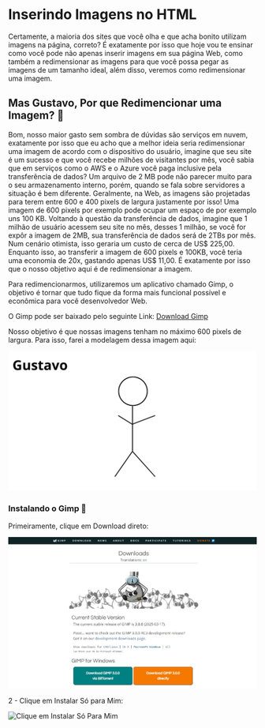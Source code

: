 # Inserindo Imagens no HTML

Certamente, a maioria dos sites que você olha e que acha bonito utilizam imagens na página, correto? É exatamente por isso que hoje vou te ensinar como você pode não apenas inserir imagens em sua página Web, como também a redimensionar as imagens para que você possa pegar as imagens de um tamanho ideal, além disso, veremos como redimensionar uma imagem.

## Mas Gustavo, Por que Redimencionar uma Imagem? 🤔

Bom, nosso maior gasto sem sombra de dúvidas são serviços em nuvem, exatamente por isso que eu acho que a melhor ideia seria redimensionar uma imagem de acordo com o dispositivo do usuário, imagine que seu site é um sucesso e que você recebe milhões de visitantes por mês, você sabia que em serviços como o AWS e o Azure você paga inclusive pela transferência de dados? Um arquivo de 2 MB pode não parecer muito para o seu armazenamento interno, porém, quando se fala sobre servidores a situação é bem diferente. Geralmente, na Web, as imagens são projetadas para terem entre 600 e 400 pixels de largura justamente por isso! Uma imagem de 600 pixels por exemplo pode ocupar um espaço de por exemplo uns 100 KB. Voltando à questão da transferência de dados, imagine que 1 milhão de usuário acessem seu site no mês, desses 1 milhão, se você for expôr a imagem de 2MB, sua transferência de dados será de 2TBs por mês. Num cenário otimista, isso geraria um custo de cerca de US$ 225,00. Enquanto isso, ao transferir a imagem de 600 pixels e 100KB, você teria uma economia de 20x, gastando apenas US$ 11,00. É exatamente por isso que o nosso objetivo aqui é de redimensionar a imagem. 

Para redimencionarmos, utilizaremos um aplicativo chamado Gimp, o objetivo é tornar que tudo fique da forma mais funcional possível e econômica para você desenvolvedor Web. 

O Gimp pode ser baixado pelo seguinte Link: [Download Gimp](https://www.gimp.org/downloads/)

Nosso objetivo é que nossas imagens tenham no máximo 600 pixels de largura. Para isso, farei a modelagem dessa imagem aqui:

![Bonequinho de Palito](imgs/9.1%20-%20Bonequinho%20de%20Palito.png)

### Instalando o Gimp 🎨

Primeiramente, clique em Download direto:

![Download Gimp](imgs/9.2%20-%20Download%20Gimp.jpeg)

2 - Clique em Instalar Só para Mim:

![Clique em Instalar Só Para Mim](imgs/9.3%20-%20Instalar%20Só%20para%20Mim.png)